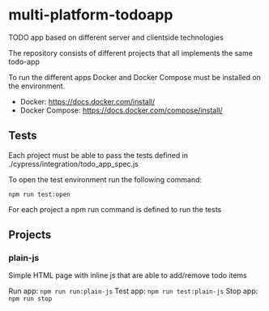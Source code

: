 # multi-platform-todoapp
TODO app based on different server and clientside technologies

The repository consists of different projects that all implements the same todo-app

To run the different apps Docker and Docker Compose must be installed on the environment.

* Docker: https://docs.docker.com/install/
* Docker Compose: https://docs.docker.com/compose/install/


## Tests
Each project must be able to pass the tests defined in ./cypress/integration/todo_app_spec.js

To open the test environment run the following command:

`npm run test:open`

For each project a npm run command is defined to run the tests

## Projects

### plain-js
Simple HTML page with inline js that are able to add/remove todo items

Run app:  `npm run run:plain-js`
Test app: `npm run test:plain-js`
Stop app: `npm run stop`